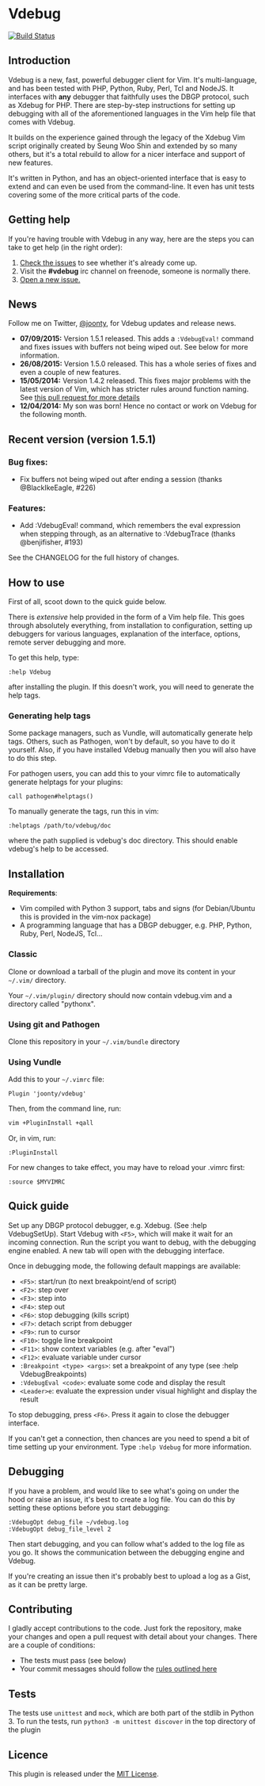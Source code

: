 # Vdebug

[![Build Status](https://travis-ci.org/joonty/vdebug.png?branch=master)](https://travis-ci.org/joonty/vdebug)

## Introduction

Vdebug is a new, fast, powerful debugger client for Vim. It's multi-language,
and has been tested with PHP, Python, Ruby, Perl, Tcl and NodeJS. It interfaces
with **any** debugger that faithfully uses the DBGP protocol, such as Xdebug
for PHP. There are step-by-step instructions for setting up debugging with all
of the aforementioned languages in the Vim help file that comes with Vdebug.

It builds on the experience gained through the legacy of the Xdebug Vim script
originally created by Seung Woo Shin and extended by so many others, but it's a
total rebuild to allow for a nicer interface and support of new features.

It's written in Python, and has an object-oriented interface that is easy to
extend and can even be used from the command-line. It even has unit tests
covering some of the more critical parts of the code.

## Getting help

If you're having trouble with Vdebug in any way, here are the steps you can
take to get help (in the right order):

1. [Check the issues][3] to see whether it's already come up.
2. Visit the **#vdebug** irc channel on freenode, someone is normally there.
3. [Open a new issue.][4]

## News

Follow me on Twitter, [@joonty](http://twitter.com/joonty), for Vdebug updates
and release news.

* **07/09/2015:** Version 1.5.1 released. This adds a `:VdebugEval!` command
  and fixes issues with buffers not being wiped out. See below for more
  information.
* **26/08/2015:** Version 1.5.0 released. This has a whole series of fixes and
  even a couple of new features.
* **15/05/2014:** Version 1.4.2 released. This fixes major problems with the
  latest version of Vim, which has stricter rules around function naming. See
  [this pull request for more details][5]
* **12/04/2014:** My son was born! Hence no contact or work on Vdebug for the
  following month.

## Recent version (version 1.5.1)

### Bug fixes:
* Fix buffers not being wiped out after ending a session (thanks
  @BlackIkeEagle, #226)

### Features:
* Add :VdebugEval! command, which remembers the eval expression when stepping
  through, as an alternative to :VdebugTrace (thanks @benjifisher, #193)

See the CHANGELOG for the full history of changes.

## How to use

First of all, scoot down to the quick guide below.

There is *extensive* help provided in the form of a Vim help file. This goes
through absolutely everything, from installation to configuration, setting up
debuggers for various languages, explanation of the interface, options, remote
server debugging and more.

To get this help, type:

```
:help Vdebug
```

after installing the plugin. If this doesn't work, you will need to generate
the help tags.

### Generating help tags

Some package managers, such as Vundle, will automatically generate help tags.
Others, such as Pathogen, won't by default, so you have to do it yourself.
Also, if you have installed Vdebug manually then you will also have to do this
step.

For pathogen users, you can add this to your vimrc file to automatically
generate helptags for your plugins:

```vim
call pathogen#helptags()
```

To manually generate the tags, run this in vim:

```vim
:helptags /path/to/vdebug/doc
```

where the path supplied is vdebug's doc directory. This should enable vdebug's
help to be accessed.

## Installation

**Requirements**:

* Vim compiled with Python 3 support, tabs and signs (for Debian/Ubuntu this is
  provided in the vim-nox package)
* A programming language that has a DBGP debugger, e.g. PHP, Python, Ruby,
  Perl, NodeJS, Tcl...

### Classic

Clone or download a tarball of the plugin and move its content in your
`~/.vim/` directory.

Your `~/.vim/plugin/` directory should now contain vdebug.vim and a directory
called "pythonx".

### Using git and Pathogen

Clone this repository in your `~/.vim/bundle` directory

### Using Vundle

Add this to your `~/.vimrc` file:

```vim
Plugin 'joonty/vdebug'
```

Then, from the command line, run:

```bash
vim +PluginInstall +qall
```

Or, in vim, run:
```vim
:PluginInstall
```

For new changes to take effect, you may have to reload your .vimrc first:
```vim
:source $MYVIMRC
```

## Quick guide

Set up any DBGP protocol debugger, e.g. Xdebug. (See :help VdebugSetUp). Start
Vdebug with `<F5>`, which will make it wait for an incoming connection. Run the
script you want to debug, with the debugging engine enabled. A new tab will
open with the debugging interface.

Once in debugging mode, the following default mappings are available:

* `<F5>`: start/run (to next breakpoint/end of script)
* `<F2>`: step over
* `<F3>`: step into
* `<F4>`: step out
* `<F6>`: stop debugging (kills script)
* `<F7>`: detach script from debugger
* `<F9>`: run to cursor
* `<F10>`: toggle line breakpoint
* `<F11>`: show context variables (e.g. after "eval")
* `<F12>`: evaluate variable under cursor
* `:Breakpoint <type> <args>`: set a breakpoint of any type (see :help
  VdebugBreakpoints)
* `:VdebugEval <code>`: evaluate some code and display the result
* `<Leader>e`: evaluate the expression under visual highlight and display the
  result

To stop debugging, press `<F6>`. Press it again to close the debugger
interface.

If you can't get a connection, then chances are you need to spend a bit of time
setting up your environment. Type `:help Vdebug` for more information.

## Debugging

If you have a problem, and would like to see what's going on under the hood or
raise an issue, it's best to create a log file. You can do this by setting
these options before you start debugging:

```vim
:VdebugOpt debug_file ~/vdebug.log
:VdebugOpt debug_file_level 2
```

Then start debugging, and you can follow what's added to the log file as you
go. It shows the communication between the debugging engine and Vdebug.

If you're creating an issue then it's probably best to upload a log as a Gist,
as it can be pretty large.

## Contributing

I gladly accept contributions to the code. Just fork the repository, make your
changes and open a pull request with detail about your changes. There are a
couple of conditions:

* The tests must pass (see below)
* Your commit messages should follow the [rules outlined here][2]

## Tests

The tests use `unittest` and `mock`, which are both part of the stdlib in
Python 3. To run the tests, run `python3 -m unittest discover` in the top
directory of the plugin

## Licence

This plugin is released under the [MIT License][1].

[1]: https://raw.github.com/joonty/vdebug/master/LICENCE
[2]: http://tbaggery.com/2008/04/19/a-note-about-git-commit-messages.html
[3]: https://github.com/joonty/vdebug/issues/
[4]: https://github.com/joonty/vdebug/issues/new
[5]: https://github.com/joonty/vdebug/issues/158
